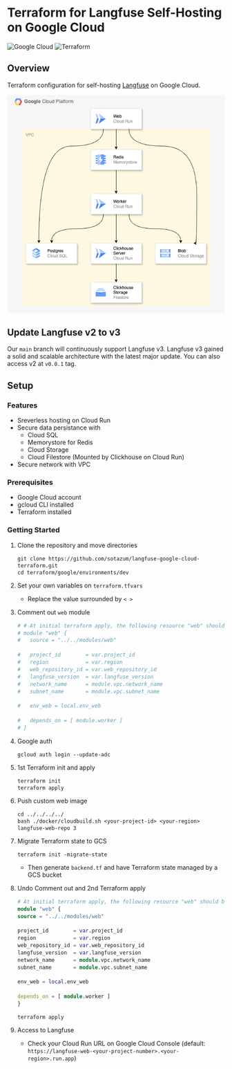 # Terraform for Langfuse Self-Hosting on Google Cloud

![Google Cloud](https://img.shields.io/badge/Google%20Cloud-4285F4?logo=google-cloud&logoColor=white)
![Terraform](https://img.shields.io/badge/Terraform-1.9.8-blue.svg)

## Overview
Terraform configuration for self-hosting [Langfuse](https://langfuse.com/) on Google Cloud.

![Langfuse v3 Architecture on Google Cloud](images/langfuse_v3_self_host_google_cloud.png)

## Update Langfuse v2 to v3
Our `main` branch will continuously support Langfuse v3. Langfuse v3 gained a solid and scalable architecture with the latest major update. You can also access v2 at `v0.0.1` tag.

## Setup
### Features
- Sreverless hosting on Cloud Run
- Secure data persistance with 
    - Cloud SQL 
    - Memorystore for Redis
    - Cloud Storage
    - Cloud Filestore (Mounted by Clickhouse on Cloud Run)
- Secure network with VPC

### Prerequisites
- Google Cloud account
- gcloud CLI installed
- Terraform installed

### Getting Started
1. Clone the repository and move directories
    ```
    git clone https://github.com/sotazum/langfuse-google-cloud-terraform.git
    cd terraform/google/environments/dev
    ```

2. Set your own variables on `terraform.tfvars`
   - Replace the value surrounded by `< >`

3. Comment out `web` module
    ```environments/dev/main.tf
    # # At initial terraform apply, the following resource "web" should be commented out to avoid an error. After pushing the image to the artifact registry, uncomment the resource "web" and apply the terraform configuration again.
    # module "web" {
    #   source = "../../modules/web"

    #   project_id        = var.project_id
    #   region            = var.region
    #   web_repository_id = var.web_repository_id
    #   langfuse_version  = var.langfuse_version
    #   network_name      = module.vpc.network_name
    #   subnet_name       = module.vpc.subnet_name

    #   env_web = local.env_web

    #   depends_on = [ module.worker ]
    # }
    ```

4. Google auth
    ```
    gcloud auth login --update-adc
    ```

5. 1st Terraform init and apply
    ```
    terraform init
    terraform apply
    ```

6. Push custom web image
    ```
    cd ../../../../
    bash ./docker/cloudbuild.sh <your-project-id> <your-region> langfuse-web-repo 3
    ```

7. Migrate Terraform state to GCS
    ```
    terraform init -migrate-state
    ```
    - Then generate `backend.tf` and have Terraform state managed by a GCS bucket

8. Undo Comment out and 2nd Terraform apply
    ```environments/dev/main.tf
    # At initial terraform apply, the following resource "web" should be commented out to avoid an error. After pushing the image to the artifact registry, uncomment the resource "web" and apply the terraform configuration again.
    module "web" {
    source = "../../modules/web"

    project_id        = var.project_id
    region            = var.region
    web_repository_id = var.web_repository_id
    langfuse_version  = var.langfuse_version
    network_name      = module.vpc.network_name
    subnet_name       = module.vpc.subnet_name

    env_web = local.env_web

    depends_on = [ module.worker ]
    }
    ```

    ```
    terraform apply
    ```

9. Access to Langfuse

    - Check your Cloud Run URL on Google Cloud Console (default: `https://langfuse-web-<your-project-number>.<your-region>.run.app`)